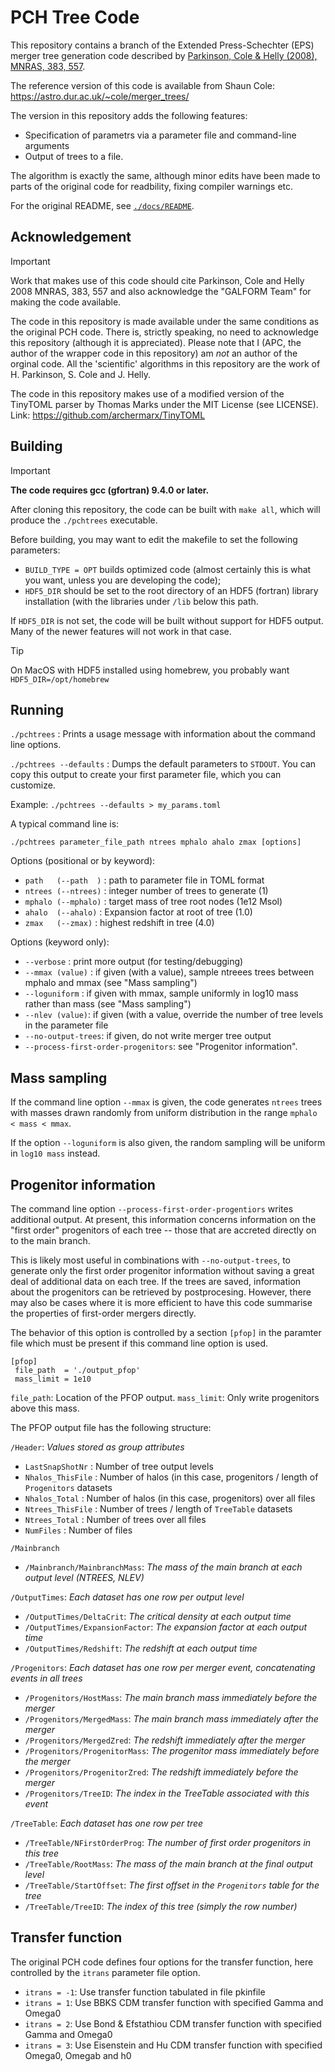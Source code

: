 # PCH Tree Code

This repository contains a branch of the Extended Press-Schechter (EPS) merger
tree generation code described by [Parkinson, Cole & Helly (2008), MNRAS, 383,
557](https://ui.adsabs.harvard.edu/abs/2008MNRAS.383..557P/abstract). 

The reference version of this code is available from Shaun Cole:
https://astro.dur.ac.uk/~cole/merger_trees/

The version in this repository adds the following features:

- Specification of parametrs via a parameter file and command-line arguments
- Output of trees to a file.

The algorithm is exactly the same, although minor edits have been made to parts
of the original code for readbility, fixing compiler warnings etc.

For the original README, see
[`./docs/README`](https://github.com/nthu-ga/pchtrees/blob/main/docs/README_original).

## Acknowledgement

> [!IMPORTANT]  
> Work that makes use of this code should cite Parkinson, Cole and Helly
2008 MNRAS, 383, 557 and also acknowledge the "GALFORM Team" for making the
code available.

The code in this repository is made available under the same conditions as the
original PCH code. There is, strictly speaking, no need to acknowledge this
repository (although it is appreciated). Please note that I (APC, the author of the
wrapper code in this repository) am *not* an author of the orginal code. All the 'scientific'
algorithms in this repository are the work of H. Parkinson, S. Cole and J.
Helly.

The code in this repository makes use of a modified version of the TinyTOML
parser by Thomas Marks under the MIT License (see LICENSE). Link:
https://github.com/archermarx/TinyTOML

## Building

> [!IMPORTANT]  
> **The code requires gcc (gfortran) 9.4.0 or later.**

After cloning this repository, the code can be built with `make all`, which
will produce the `./pchtrees` executable. 

Before building, you may want to edit the makefile to set the following
parameters:

* `BUILD_TYPE = OPT` builds optimized code (almost certainly this is what you want, unless you are developing the code);
* `HDF5_DIR` should be set to the root directory of an HDF5 (fortran) library
  installation (with the libraries under `/lib` below this path.

If `HDF5_DIR` is not set, the code will be built without support for HDF5
output. Many of the newer features will not work in that case.

> [!TIP]  
> On MacOS with HDF5 installed using homebrew, you probably want `HDF5_DIR=/opt/homebrew`

## Running

`./pchtrees` : Prints a usage message with information about the command line
options.

`./pchtrees --defaults` : Dumps the default parameters to `STDOUT`. You can
copy this output to create your first parameter file, which you can customize.

Example: `./pchtrees --defaults > my_params.toml`

A typical command line is:

`./pchtrees parameter_file_path ntrees mphalo ahalo zmax [options]`

Options (positional or by keyword):

* `path   (--path  )` : path to parameter file in TOML format
* `ntrees (--ntrees)` : integer number of trees to generate (1)
* `mphalo (--mphalo)` : target mass of tree root nodes (1e12 Msol)
* `ahalo  (--ahalo)`  : Expansion factor at root of tree (1.0)
* `zmax   (--zmax)`   : highest redshift in tree (4.0)

Options (keyword only):

* `--verbose` : print more output (for testing/debugging)
* `--mmax (value)` : if given (with a value), sample ntreees trees between mphalo and mmax (see "Mass sampling")
* `--loguniform` : if given with mmax, sample uniformly in log10 mass rather than mass (see "Mass sampling")
* `--nlev (value)`: if given (with a value, override the number of tree levels in the parameter file
* `--no-output-trees`: if given, do not write merger tree output
* `--process-first-order-progenitors`: see "Progenitor information".

## Mass sampling 

If the command line option `--mmax` is given, the code generates `ntrees` trees
with masses drawn randomly from uniform distribution in the range `mphalo <
mass < mmax`.

If the option `--loguniform` is also given, the random sampling will be uniform
in `log10 mass` instead. 

## Progenitor information

The command line option `--process-first-order-progentiors` writes additional
output. At present, this information concerns information on the "first
order" progenitors of each tree -- those that are accreted directly on to the
main branch.

This is likely most useful in combinations with `--no-output-trees`, to
generate only the first order progenitor information without saving a great
deal of additional data on each tree. If the trees are saved, information about
the progenitors can be retrieved by postprocesing. However, there may also be
cases where it is more efficient to have this code summarise the properties of
first-order mergers directly.

The behavior of this option is controlled by a section `[pfop]` in
the paramter file which must be present if this command line option is used.

```
[pfop]
 file_path  = './output_pfop'
 mass_limit = 1e10
```

`file_path`: Location of the PFOP output.
`mass_limit`: Only write progenitors above this mass.

The PFOP output file has the following structure:

`/Header`: _Values stored as group attributes_

- `LastSnapShotNr` : Number of tree output levels
- `Nhalos_ThisFile` : Number of halos (in this case, progenitors / length of `Progenitors` datasets
- `Nhalos_Total` : Number of halos (in this case, progenitors) over all files
- `Ntrees_ThisFile` : Number of trees / length of `TreeTable` datasets
- `Ntrees_Total` : Number of trees over all files
- `NumFiles` : Number of files

`/Mainbranch` 

- `/Mainbranch/MainbranchMass`:  _The mass of the main branch at each output level (NTREES, NLEV)_

`/OutputTimes`: _Each dataset has one row per output level_
	
- `/OutputTimes/DeltaCrit`: _The critical density at each output time_
- `/OutputTimes/ExpansionFactor`: _The expansion factor at each output time_
- `/OutputTimes/Redshift`: _The redshift at each output time_

`/Progenitors`: _Each dataset has one row per merger event, concatenating events in all trees_
	
- `/Progenitors/HostMass`: _The main branch mass immediately before the merger_
- `/Progenitors/MergedMass`: _The main branch mass immediately after the merger_
- `/Progenitors/MergedZred`: _The redshift immediately after the merger_
- `/Progenitors/ProgenitorMass`:  _The progenitor mass immediately before the merger_
- `/Progenitors/ProgenitorZred`: _The redshift immediately before the merger_
- `/Progenitors/TreeID`: _The index in the TreeTable associated with this event_

`/TreeTable`: _Each dataset has one row per tree_
	
- `/TreeTable/NFirstOrderProg`: _The number of first order progenitors in this tree_
- `/TreeTable/RootMass`: _The mass of the main branch at the final output level_
- `/TreeTable/StartOffset`: _The first offset in the `Progenitors` table for the tree_
- `/TreeTable/TreeID`: _The index of this tree (simply the row number)_

## Transfer function

The original PCH code defines four options for the transfer function, here controlled by the `itrans` parameter file option.

- `itrans = -1`: Use transfer function tabulated in file pkinfile
- `itrans = 1`: Use BBKS CDM transfer function with specified Gamma and Omega0
- `itrans = 2`: Use Bond & Efstathiou CDM transfer function with specified Gamma and Omega0
- `itrans = 3`: Use Eisenstein and Hu CDM transfer function with specified Omega0, Omegab and h0

